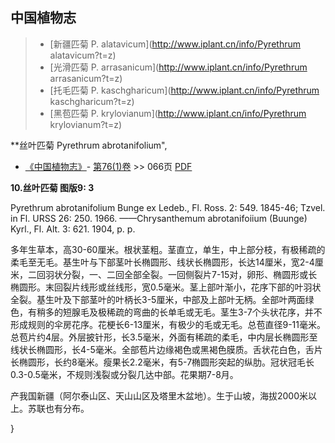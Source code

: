 

## 中国植物志

> * [新疆匹菊  P.  alatavicum](http://www.iplant.cn/info/Pyrethrum alatavicum?t=z)
> * [光滑匹菊  P.  arrasanicum](http://www.iplant.cn/info/Pyrethrum arrasanicum?t=z)
> * [托毛匹菊  P.  kaschgharicum](http://www.iplant.cn/info/Pyrethrum kaschgharicum?t=z)
> * [黑苞匹菊  P.  krylovianum](http://www.iplant.cn/info/Pyrethrum krylovianum?t=z)


**丝叶匹菊 Pyrethrum abrotanifolium",



* [《中国植物志》](http://www.iplant.cn/frps)- [第76(1)卷](http://www.iplant.cn/frps/vol/76(1)) >> 066页 [PDF](http://www.iplant.cn/frps/pdf/76(1)/066a.PDF)


**10.丝叶匹菊 图版9: 3**

Pyrethrum abrotanifolium Bunge ex Ledeb., Fl. Ross. 2: 549. 1845-46; Tzvel. in Fl. URSS 26: 250. 1966. ——Chrysanthemum abrotanifoiium (Buunge) Kyrl., Fl. Alt. 3: 621. 1904, p. p.

多年生草本，高30-60厘米。根状茎粗。茎直立，单生，中上部分枝，有极稀疏的柔毛至无毛。基生叶与下部茎叶长椭圆形、线状长椭圆形，长达14厘米，宽2-4厘米，二回羽状分裂，一、二回全部全裂。一回侧裂片7-15对，卵形、椭圆形或长椭圆形。末回裂片线形或丝线形，宽0.5毫米。茎上部叶渐小，花序下部的叶羽状全裂。基生叶及下部茎叶的叶柄长3-5厘米，中部及上部叶无柄。全部叶两面绿色，有稍多的短腺毛及极稀疏的弯曲的长单毛或无毛。茎生3-7个头状花序，并不形成规则的伞房花序。花梗长6-13厘米，有极少的毛或无毛。总苞直径9-11毫米。总苞片约4层。外层披针形，长3.5毫米，外面有稀疏的柔毛，中内层长椭圆形至线状长椭圆形，长4-5毫米。全部苞片边缘褐色或黑褐色膜质。舌状花白色，舌片长椭圆形，长约8毫米。瘦果长2.2毫米，有5-7椭圆形突起的纵肋。冠状冠毛长0.3-0.5毫米，不规则浅裂或分裂几达中部。花果期7-8月。

产我国新疆（阿尔泰山区、天山山区及塔里木盆地）。生于山坡，海拔2000米以上。苏联也有分布。



}
